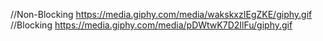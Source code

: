 


//Non-Blocking
https://media.giphy.com/media/wakskxzIEgZKE/giphy.gif
//Blocking
https://media.giphy.com/media/pDWtwK7D2IlFu/giphy.gif